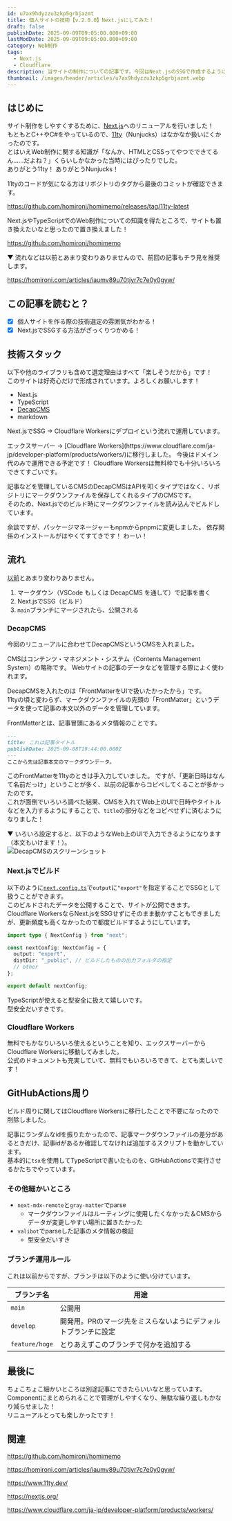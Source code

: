 ```yaml
---
id: u7ax9hdyzzu3zkp5grbjazmt
title: 個人サイトの技術【v.2.0.0】Next.jsにしてみた！
draft: false
publishDate: 2025-09-09T09:05:00.000+09:00
lastModDate: 2025-09-09T09:05:00.000+09:00
category: Web制作
tags:
  - Next.js
  - Cloudflare
description: 当サイトの制作についての記事です。今回はNext.jsのSSGで作成するようにリニューアルしました！
thumbnail: /images/header/articles/u7ax9hdyzzu3zkp5grbjazmt.webp
---
```

## はじめに

サイト制作をしやすくするために、[Next.js](https://nextjs.org/)へのリニューアルを行いました！  
もともとC++やC#をやっているので、[11ty](https://www.11ty.dev/)（Nunjucks）はなかなか扱いにくかったのです。  
とはいえWeb制作に関する知識が「なんか、HTMLとCSSってやつでできてるん……だよね？」くらいしかなかった当時にはぴったりでした。  
ありがとう11ty！ ありがとうNunjucks！

<TextBlock blockType="note">
11tyのコードが気になる方はリポジトリのタグから最後のコミットが確認できます。

https://github.com/homironi/homimemo/releases/tag/11ty-latest
</TextBlock>

Next.jsやTypeScriptでのWeb制作についての知識を得たところで、サイトも置き換えたいなと思ったので置き換えました！

https://github.com/homironi/homimemo


▼ 流れなどは以前とあまり変わりありませんので、前回の記事もチラ見を推奨します。

https://homironi.com/articles/iaumv89u70tjyr7c7e0y0gyw/

## この記事を読むと？

- [x] 個人サイトを作る際の技術選定の雰囲気がわかる！
- [x] Next.jsでSSGする方法がざっくりつかめる！

## 技術スタック

以下や他のライブラリも含めて選定理由はすべて「楽しそうだから」です！  
このサイトは好奇心だけで形成されています。よろしくお願いします！

- Next.js
- TypeScript
- [DecapCMS](https://decapcms.org/)
- markdown

Next.jsでSSG → Cloudflare Workersにデプロイという流れで運用しています。

<TextBlock blockType="info">
エックスサーバー → [Cloudflare Workers](https://www.cloudflare.com/ja-jp/developer-platform/products/workers/)に移行しました。  
今後はドメイン代のみで運用できる予定です！  
Cloudflare Workersは無料枠でも十分いろいろできてすごいです。
</TextBlock>

記事などを管理しているCMSのDecapCMSはAPIを叩くタイプではなく、リポジトリにマークダウンファイルを保存してくれるタイプのCMSです。  
そのため、Next.jsでのビルド時にマークダウンファイルを読み込んでビルドしています。

<TextBlock blockType="note">
余談ですが、パッケージマネージャーもnpmからpnpmに変更しました。  
依存関係のインストールがはやくてすてきです！ わーい！
</TextBlock>

## 流れ

[以前](https://homironi.com/articles/iaumv89u70tjyr7c7e0y0gyw/)とあまり変わりありません。

1. マークダウン（VSCode もしくは DecapCMS を通して）で記事を書く
2. Next.jsでSSG（ビルド）
3. `main`ブランチにマージされたら、公開される

### DecapCMS

今回のリニューアルに合わせてDecapCMSというCMSを入れました。  

<TextBlock blockType="info" title="CMSとは">
CMSはコンテンツ・マネジメント・システム（Contents Management System）の略称です。  
Webサイトの記事のデータなどを管理する際によく使われます。
</TextBlock>

DecapCMSを入れたのは「FrontMatterをUIで扱いたかったから」です。  
11tyの頃と変わらず、マークダウンファイルの先頭の「FrontMatter」というデータを使って記事の本文以外のデータを管理しています。  

FrontMatterとは、記事冒頭にあるメタ情報のことです。

```md
---
title: これは記事タイトル
publishDate: 2025-09-08T19:44:00.000Z
---
ここから先は記事本文のマークダウンデータ。
```

このFrontMatterを11tyのときは手入力していました。
ですが、「更新日時はなんて名前だっけ」ということが多く、以前の記事からコピペしてくることが多かったのです。  
これが面倒でいろいろ調べた結果、CMSを入れてWeb上のUIで日時やタイトルなどを入力するようにすることで、`title`の部分などをコピペせずに済むようになりました！

▼ いろいろ設定すると、以下のようなWeb上のUIで入力できるようになります（本文もいけます！）。  
![DecapCMSのスクリーンショット](/images/article/u7ax9hdyzzu3zkp5grbjazmt/DecapCMS.png)

### Next.jsでビルド

以下のように[`next.config.ts`](https://github.com/homironi/homimemo/blob/main/next.config.ts)で`output`に`"export"`を指定することでSSGとして扱うことができます。  
このビルドされたデータを公開することで、サイトが公開できます。  
Cloudflare WorkersならNext.jsをSSGせずにそのまま動かすこともできましたが、更新頻度も高くなかったので都度ビルドするようにしています。

```ts
import type { NextConfig } from "next";

const nextConfig: NextConfig = {
  output: "export",
  distDir: "_public", // ビルドしたものの出力フォルダの指定
  // other
};

export default nextConfig;
```

TypeScriptが使えると型安全に扱えて嬉しいです。  
型安全だいすきです。

### Cloudflare Workers

無料でもかなりいろいろ使えるということを知り、エックスサーバーからCloudflare Workersに移動してみました。  
公式のドキュメントも充実していて、無料でもいろいろできて、とても楽しいです！

## GitHubActions周り

ビルド周りに関してはCloudflare Workersに移行したことで不要になったので削除しました。

記事にランダムなidを振りたかったので、記事マークダウンファイルの差分があるときだけ、記事idがあるか確認してなければ追加するスクリプトを動かしています。  
基本的に`tsx`を使用してTypeScriptで書いたものを、GitHubActionsで実行させるかたちでやっています。

### その他細かいところ

- `next-mdx-remote`と`gray-matter`でparse
  - マークダウンファイルはルーティングに使用したくなかった＆CMSからデータが変更しやすい場所に置きたかった
- `valibot`でparseした記事のメタ情報の検証
  - 型安全だいすき

### ブランチ運用ルール

これは以前からですが、ブランチは以下のように使い分けています。

|ブランチ名|用途|
|--|--|
|`main`|公開用|
|`develop`|開発用。PRのマージ先をミスらないようにデフォルトブランチに設定|
|`feature/hoge`|とりあえずこのブランチで何かを追加する|

## 最後に

ちょこちょこ細かいところは別途記事にできたらいいなと思っています。  
Componentにまとめられることで管理がしやすくなり、無駄な繰り返しもかなり減らせました！  
リニューアルとっても楽しかったです！

## 関連

https://github.com/homironi/homimemo

https://homironi.com/articles/iaumv89u70tjyr7c7e0y0gyw/

https://www.11ty.dev/

https://nextjs.org/

https://www.cloudflare.com/ja-jp/developer-platform/products/workers/
